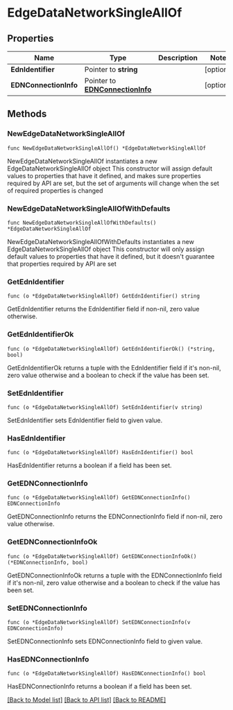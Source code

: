 # EdgeDataNetworkSingleAllOf

## Properties

Name | Type | Description | Notes
------------ | ------------- | ------------- | -------------
**EdnIdentifier** | Pointer to **string** |  | [optional] 
**EDNConnectionInfo** | Pointer to [**EDNConnectionInfo**](EDNConnectionInfo.md) |  | [optional] 

## Methods

### NewEdgeDataNetworkSingleAllOf

`func NewEdgeDataNetworkSingleAllOf() *EdgeDataNetworkSingleAllOf`

NewEdgeDataNetworkSingleAllOf instantiates a new EdgeDataNetworkSingleAllOf object
This constructor will assign default values to properties that have it defined,
and makes sure properties required by API are set, but the set of arguments
will change when the set of required properties is changed

### NewEdgeDataNetworkSingleAllOfWithDefaults

`func NewEdgeDataNetworkSingleAllOfWithDefaults() *EdgeDataNetworkSingleAllOf`

NewEdgeDataNetworkSingleAllOfWithDefaults instantiates a new EdgeDataNetworkSingleAllOf object
This constructor will only assign default values to properties that have it defined,
but it doesn't guarantee that properties required by API are set

### GetEdnIdentifier

`func (o *EdgeDataNetworkSingleAllOf) GetEdnIdentifier() string`

GetEdnIdentifier returns the EdnIdentifier field if non-nil, zero value otherwise.

### GetEdnIdentifierOk

`func (o *EdgeDataNetworkSingleAllOf) GetEdnIdentifierOk() (*string, bool)`

GetEdnIdentifierOk returns a tuple with the EdnIdentifier field if it's non-nil, zero value otherwise
and a boolean to check if the value has been set.

### SetEdnIdentifier

`func (o *EdgeDataNetworkSingleAllOf) SetEdnIdentifier(v string)`

SetEdnIdentifier sets EdnIdentifier field to given value.

### HasEdnIdentifier

`func (o *EdgeDataNetworkSingleAllOf) HasEdnIdentifier() bool`

HasEdnIdentifier returns a boolean if a field has been set.

### GetEDNConnectionInfo

`func (o *EdgeDataNetworkSingleAllOf) GetEDNConnectionInfo() EDNConnectionInfo`

GetEDNConnectionInfo returns the EDNConnectionInfo field if non-nil, zero value otherwise.

### GetEDNConnectionInfoOk

`func (o *EdgeDataNetworkSingleAllOf) GetEDNConnectionInfoOk() (*EDNConnectionInfo, bool)`

GetEDNConnectionInfoOk returns a tuple with the EDNConnectionInfo field if it's non-nil, zero value otherwise
and a boolean to check if the value has been set.

### SetEDNConnectionInfo

`func (o *EdgeDataNetworkSingleAllOf) SetEDNConnectionInfo(v EDNConnectionInfo)`

SetEDNConnectionInfo sets EDNConnectionInfo field to given value.

### HasEDNConnectionInfo

`func (o *EdgeDataNetworkSingleAllOf) HasEDNConnectionInfo() bool`

HasEDNConnectionInfo returns a boolean if a field has been set.


[[Back to Model list]](../README.md#documentation-for-models) [[Back to API list]](../README.md#documentation-for-api-endpoints) [[Back to README]](../README.md)


